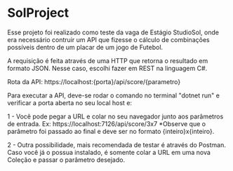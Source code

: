 # SolProject
Esse projeto foi realizado como teste da vaga de Estágio StudioSol, onde era necessário contruir um API que fizesse o cálculo de combinações possíveis dentro de um placar de um jogo de Futebol.

A requisição é feita através de uma HTTP que retorna o resultado em formato JSON. Nesse caso, escolhi fazer em REST na linguagem C#.

Rota da API: https://localhost:{porta}/api/score/{parametro}

Para executar a API, deve-se rodar o comando no terminal "dotnet run" e verificar a porta aberta no seu local host e:

1 - Você pode pegar a URL e colar no seu navegador junto aos parâmetros de entrada. Ex: https://localhost:7126/api/score/3x7
*Observe que o parâmetro foi passado ao final e deve ser no formato {inteiro}x{inteiro}.

2 - Outra possibilidade, mais recomendada de testar é através do Postman. Caso você já o possua instalado, é somente colar a URL em uma nova Coleção e passar o parâmetro desejado.

